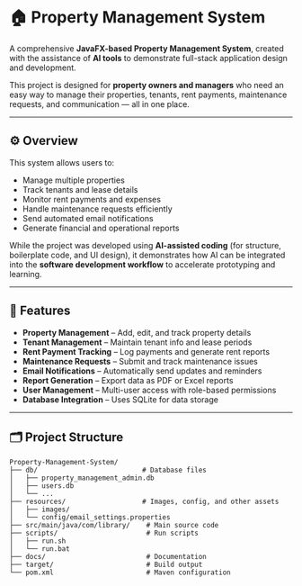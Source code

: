# 🏠 Property Management System

A comprehensive **JavaFX-based Property Management System**, created with the assistance of **AI tools** to demonstrate full-stack application design and development.  

This project is designed for **property owners and managers** who need an easy way to manage their properties, tenants, rent payments, maintenance requests, and communication — all in one place.

---

## ⚙️ Overview

This system allows users to:
- Manage multiple properties  
- Track tenants and lease details  
- Monitor rent payments and expenses  
- Handle maintenance requests efficiently  
- Send automated email notifications  
- Generate financial and operational reports  

While the project was developed using **AI-assisted coding** (for structure, boilerplate code, and UI design), it demonstrates how AI can be integrated into the **software development workflow** to accelerate prototyping and learning.

---

## 🧠 Features

- **Property Management** – Add, edit, and track property details  
- **Tenant Management** – Maintain tenant info and lease periods  
- **Rent Payment Tracking** – Log payments and generate rent reports  
- **Maintenance Requests** – Submit and track maintenance issues  
- **Email Notifications** – Automatically send updates and reminders  
- **Report Generation** – Export data as PDF or Excel reports  
- **User Management** – Multi-user access with role-based permissions  
- **Database Integration** – Uses SQLite for data storage  

---

## 🗂️ Project Structure

```text
Property-Management-System/
├── db/                          # Database files
│   ├── property_management_admin.db
│   ├── users.db
│   └── ...
├── resources/                   # Images, config, and other assets
│   ├── images/
│   └── config/email_settings.properties
├── src/main/java/com/library/    # Main source code
├── scripts/                      # Run scripts
│   ├── run.sh
│   └── run.bat
├── docs/                         # Documentation
├── target/                       # Build output
└── pom.xml                       # Maven configuration
